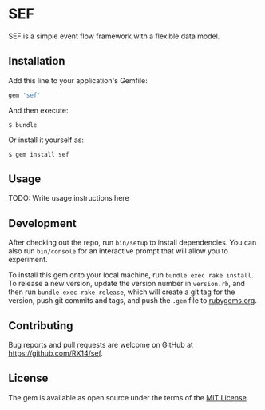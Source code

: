 # SEF

SEF is a simple event flow framework with a flexible data model.

## Installation

Add this line to your application's Gemfile:

```ruby
gem 'sef'
```

And then execute:

    $ bundle

Or install it yourself as:

    $ gem install sef

## Usage

TODO: Write usage instructions here

## Development

After checking out the repo, run `bin/setup` to install dependencies. You can also run `bin/console` for an interactive prompt that will allow you to experiment.

To install this gem onto your local machine, run `bundle exec rake install`. To release a new version, update the version number in `version.rb`, and then run `bundle exec rake release`, which will create a git tag for the version, push git commits and tags, and push the `.gem` file to [rubygems.org](https://rubygems.org).

## Contributing

Bug reports and pull requests are welcome on GitHub at https://github.com/RX14/sef.


## License

The gem is available as open source under the terms of the [MIT License](http://opensource.org/licenses/MIT).

